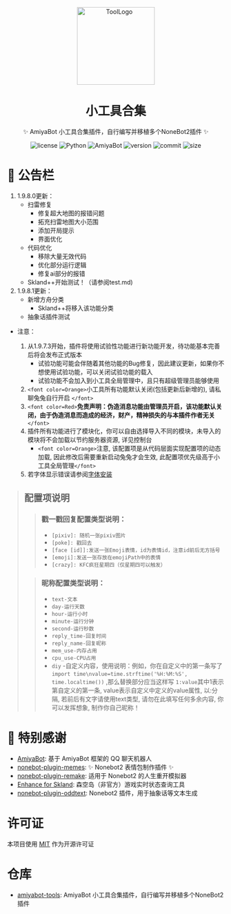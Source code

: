 ﻿<div align="center">
    <img src="https://img1.imgtp.com/2023/08/23/RyQuE7hW.png" width="180" height="180" alt="ToolLogo">
</div>

<div align="center">

# 小工具合集

✨ AmiyaBot 小工具合集插件，自行编写并移植多个NoneBot2插件 ✨

<p align="center">
    <img alt="license" src="https://img.shields.io/badge/license-MIT-green">
    <img src="https://img.shields.io/badge/python-3.8+-blue.svg" alt="Python">
    <img src="https://img.shields.io/badge/amiyabot-1.5.9+-red.svg" alt="AmiyaBot">
    <img alt="version" src="https://img.shields.io/badge/version-1.9.8.1-orange">
    <img alt="commit" src="https://img.shields.io/github/commit-activity/m/wutongshufqw/amiyabot-tools?color=%23ff69b4">
    <img alt="size" src="https://img.shields.io/github/repo-size/wutongshufqw/amiyabot-tools?color=%23ffeb3b">
</p>
</div>

# 🎉 公告栏

1. 1.9.8.0更新：
   - 扫雷修复
     - 修复超大地图的报错问题
     - 拓充扫雷地图大小范围
     - 添加开局提示
     - 界面优化
   - 代码优化
     - 移除大量无效代码
     - 优化部分运行逻辑
     - 修复ai部分的报错
   - Skland++开始测试！（请参阅test.md)
2. 1.9.8.1更新：
   - 新增方舟分类
     - Skland++将移入该功能分类
   - 抽象话插件测试

- 注意：

  1. 从1.9.7.3开始，插件将使用试验性功能进行新功能开发，待功能基本完善后将会发布正式版本
     - 试验功能可能会伴随着其他功能的Bug修复，因此建议更新，如果你不想使用试验功能，可以关闭试验功能的载入
     - 试验功能不会加入到小工具全局管理中，且只有超级管理员能够使用
  2. `<font color=Orange>`小工具所有功能默认关闭(包括更新后新增的), 请私聊兔兔自行开启 `</font>`
  3. `<font color=Red>`**免责声明：伪造消息功能由管理员开启，该功能默认关闭，由于伪造消息而造成的经济，财产，精神损失的与本插件作者无关** `</font>`
  4. 插件所有功能进行了模块化，你可以自由选择导入不同的模块，未导入的模块将不会加载以节约服务器资源, 详见控制台
     - `<font color=Orange>`注意, 该配置项是从代码层面实现配置项的动态加载, 因此修改后需要重新启动兔兔才会生效,
       此配置项优先级高于小工具全局管理`</font>`
  5. 若字体显示错误请参阅[字体安装](https://github.com/MeetWq/meme-generator/blob/main/docs/install.md)

> ## 配置项说明
>
>> ### 戳一戳回复配置类型说明：
>>
>> - `[pixiv]: 随机一张pixiv图片`
>> - `[poke]: 戳回去`
>> - `[face [id]]:发送一张Emoji表情，id为表情id，注意id前后无方括号`
>> - `[emoji]:发送一张存放在emojiPath中的表情`
>> - `[crazy]: KFC疯狂星期四（仅星期四可以触发）`
>>
>
>> ### 昵称配置类型说明：
>>
>> - `text-文本`
>> - `day-运行天数`
>> - `hour-运行小时`
>> - `minute-运行分钟`
>> - `second-运行秒数`
>> - `reply_time-回复时间`
>> - `reply_name-回复昵称`
>> - `mem_use-内存占用`
>> - `cpu_use-CPU占用`
>> - `diy`
>>   -自定义内容，使用说明：例如，你在自定义中的第一条写了 `import time\nvalue=time.strftime('%H:%M:%S', time.localtime())`
>>   ,那么替换部分应当这样写 `1:value`其中1表示第自定义的第一条, value表示自定义中定义的value属性, 以:分隔,
>>   若前后有文字请使用text类型, 请勿在此填写任何多余内容, 你可以发挥想象, 制作你自己昵称！
>>

# 🎉 特别感谢

- [AmiyaBot](https://github.com/AmiyaBot/Amiya-Bot): 基于 AmiyaBot 框架的 QQ 聊天机器人
- [nonebot-plugin-memes](https://github.com/noneplugin/nonebot-plugin-memes): ✨ Nonebot2 表情包制作插件 ✨
- [nonebot-plugin-remake](https://github.com/noneplugin/nonebot-plugin-remake): 适用于 Nonebot2 的人生重开模拟器
- [Enhance for Skland](https://github.com/LaviniaFalcone/Enhance-for-Skland): 森空岛（非官方）游戏实时状态查询工具
- [nonebot-plugin-oddtext](https://github.com/noneplugin/nonebot-plugin-oddtext): Nonebot2 插件，用于抽象话等文本生成

# 许可证

本项目使用 [MIT](https://choosealicense.com/licenses/mit/) 作为开源许可证

# 仓库

- [amiyabot-tools](https://github.com/wutongshufqw/amiyabot-tools): AmiyaBot 小工具合集插件，自行编写并移植多个NoneBot2插件
